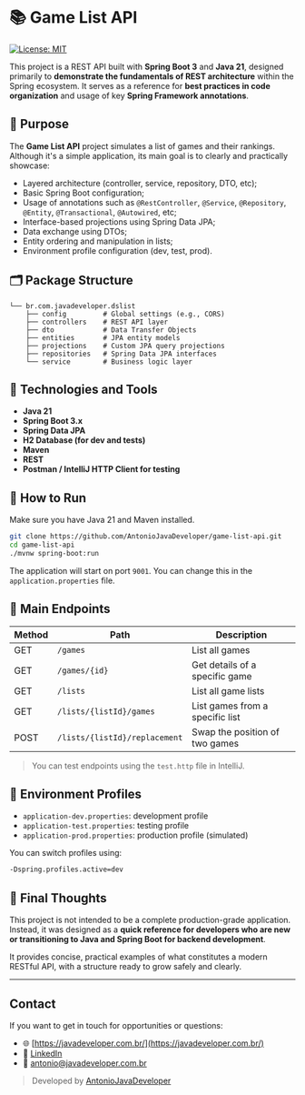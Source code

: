 # 📚 Game List API

[![License: MIT](https://img.shields.io/badge/License-MIT-yellow.svg)](./LICENSE)

This project is a REST API built with **Spring Boot 3** and **Java 21**, designed primarily to **demonstrate the fundamentals of REST architecture** within the Spring ecosystem. It serves as a reference for **best practices in code organization** and usage of key **Spring Framework annotations**.

## 🎯 Purpose

The **Game List API** project simulates a list of games and their rankings. Although it's a simple application, its main goal is to clearly and practically showcase:

- Layered architecture (controller, service, repository, DTO, etc);
- Basic Spring Boot configuration;
- Usage of annotations such as `@RestController`, `@Service`, `@Repository`, `@Entity`, `@Transactional`, `@Autowired`, etc;
- Interface-based projections using Spring Data JPA;
- Data exchange using DTOs;
- Entity ordering and manipulation in lists;
- Environment profile configuration (dev, test, prod).

## 🗂️ Package Structure

```
└── br.com.javadeveloper.dslist
    ├── config         # Global settings (e.g., CORS)
    ├── controllers    # REST API layer
    ├── dto            # Data Transfer Objects
    ├── entities       # JPA entity models
    ├── projections    # Custom JPA query projections
    ├── repositories   # Spring Data JPA interfaces
    └── service        # Business logic layer
```

## 🔧 Technologies and Tools

- **Java 21**
- **Spring Boot 3.x**
- **Spring Data JPA**
- **H2 Database (for dev and tests)**
- **Maven**
- **REST**
- **Postman / IntelliJ HTTP Client for testing**

## 🚀 How to Run

Make sure you have Java 21 and Maven installed.

```bash
git clone https://github.com/AntonioJavaDeveloper/game-list-api.git
cd game-list-api
./mvnw spring-boot:run
```

The application will start on port `9001`. You can change this in the `application.properties` file.

## 📌 Main Endpoints

| Method | Path                        | Description                         |
|--------|-----------------------------|-------------------------------------|
| GET    | `/games`                    | List all games                      |
| GET    | `/games/{id}`               | Get details of a specific game      |
| GET    | `/lists`                    | List all game lists                 |
| GET    | `/lists/{listId}/games`     | List games from a specific list     |
| POST   | `/lists/{listId}/replacement` | Swap the position of two games    |

> You can test endpoints using the `test.http` file in IntelliJ.

## 🧪 Environment Profiles

- `application-dev.properties`: development profile
- `application-test.properties`: testing profile
- `application-prod.properties`: production profile (simulated)

You can switch profiles using:

```bash
-Dspring.profiles.active=dev
```

## 📝 Final Thoughts

This project is not intended to be a complete production-grade application. Instead, it was designed as a **quick reference for developers who are new or transitioning to Java and Spring Boot for backend development**.

It provides concise, practical examples of what constitutes a modern RESTful API, with a structure ready to grow safely and clearly.

---

## Contact

If you want to get in touch for opportunities or questions:

- 🌐 [https://javadeveloper.com.br/](https://javadeveloper.com.br/)
- 💼 [LinkedIn](https://www.linkedin.com/in/antonio-javadeveloper/)
- 📧 antonio@javadeveloper.com.br

> Developed by [AntonioJavaDeveloper](https://github.com/AntonioJavaDeveloper)